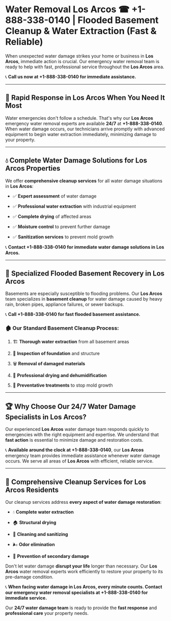 # Water Removal Los Arcos ☎ +1-888-338-0140 | Flooded Basement Cleanup & Water Extraction (Fast & Reliable)

When unexpected water damage strikes your home or business in **Los Arcos**, immediate action is crucial. Our emergency water removal team is ready to help with fast, professional service throughout the **Los Arcos** area. 

📞 **Call us now at +1-888-338-0140 for immediate assistance.**
---
## 🚀 Rapid Response in Los Arcos When You Need It Most
Water emergencies don't follow a schedule. That's why our **Los Arcos** emergency water removal experts are available **24/7** at **+1-888-338-0140**. When water damage occurs, our technicians arrive promptly with advanced equipment to begin water extraction immediately, minimizing damage to your property.
---
## 💧 Complete Water Damage Solutions for Los Arcos Properties
We offer **comprehensive cleanup services** for all water damage situations in **Los Arcos**:
- ✅ **Expert assessment** of water damage  
- ✅ **Professional water extraction** with industrial equipment  
- ✅ **Complete drying** of affected areas  
- ✅ **Moisture control** to prevent further damage  
- ✅ **Sanitization services** to prevent mold growth  
📞 **Contact +1-888-338-0140 for immediate water damage solutions in Los Arcos.**
---
## 🌊 Specialized Flooded Basement Recovery in Los Arcos
Basements are especially susceptible to flooding problems. Our **Los Arcos** team specializes in **basement cleanup** for water damage caused by heavy rain, broken pipes, appliance failures, or sewer backups. 
📞 **Call +1-888-338-0140 for fast flooded basement assistance.**
### 🏚️ Our Standard Basement Cleanup Process:
1. 🏗️ **Thorough water extraction** from all basement areas  
2. 🔎 **Inspection of foundation** and structure  
3. 🗑️ **Removal of damaged materials**  
4. 💨 **Professional drying and dehumidification**  
5. 🚫 **Preventative treatments** to stop mold growth  
---
## 🏆 Why Choose Our 24/7 Water Damage Specialists in Los Arcos?
Our experienced **Los Arcos** water damage team responds quickly to emergencies with the right equipment and expertise. We understand that **fast action** is essential to minimize damage and restoration costs.
📞 **Available around the clock at +1-888-338-0140**, our **Los Arcos** emergency team provides immediate assistance whenever water damage occurs. We serve all areas of **Los Arcos** with efficient, reliable service.
---
## 🧹 Comprehensive Cleanup Services for Los Arcos Residents
Our cleanup services address **every aspect of water damage restoration**:
- 💧 **Complete water extraction**  
- 🏠 **Structural drying**  
- 🧼 **Cleaning and sanitizing**  
- 🌬️ **Odor elimination**  
- 🚫 **Prevention of secondary damage**  
Don't let water damage **disrupt your life** longer than necessary. Our **Los Arcos** water removal experts work efficiently to restore your property to its pre-damage condition.
📞 **When facing water damage in Los Arcos, every minute counts. Contact our emergency water removal specialists at +1-888-338-0140 for immediate service.**
Our **24/7 water damage team** is ready to provide the **fast response** and **professional care** your property needs.
